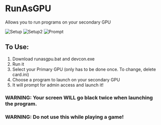 # RunAsGPU
Allows you to run programs on your secondary GPU

![Setup](https://i.imgur.com/M14r6yW.png)
![Setup2](https://i.imgur.com/ywxtSTN.png)
![Prompt](https://i.imgur.com/y6U0AvM.png)

## To Use:
1. Download runasgpu.bat and devcon.exe
2. Run it
3. Select your Primary GPU (only has to be done once. To change, delete card.ini)
4. Choose a program to launch on your secondary GPU
5. It will prompt for admin access and launch it!

### WARNING: Your screen WILL go black twice when launching the program.
### WARNING: Do not use this while playing a game!
